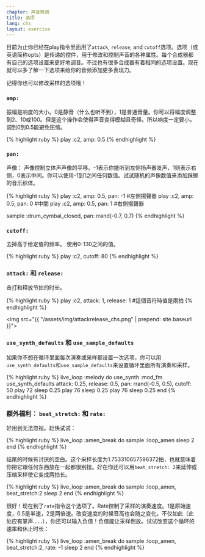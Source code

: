 ```yaml
---
chapter: 声音微调
title: 选项
lang: chs
layout: exercise
---
```


目前为止你已经在play指令里面用了`attack`, `release`, and `cutoff`选项。选项（或英语简称opts）是传递的控件，用于修改和控制声音的各种属性。每个合成器都有自己的选项设置来更好地调音。不过也有很多合成器有着相同的选项设置。现在就可以多了解一下选项来给你的音频添加更多表现力。

记得你也可以修改采样的选项哦！

### `amp:`

振幅是响度的大小。0是静音（什么也听不到），1是普通音量。你可以将幅度调整到2、10或100。但是这个操作会使得声音变得模糊且奇怪。所以响度一定要小，调到0到0.5能避免压缩。

{% highlight ruby %}
play :c2, amp: 0.5
{% endhighlight %}

### `pan:`

声像：
声像控制立体声声像的平移。-1表示你能听到左侧扬声器发声，1则表示右侧，0表示中间。你可以使用-1到1之间任何数值。试试随机的声像数值来添加踩镲的音乐织体。


{% highlight ruby %}
play :c2, amp: 0.5, pan: -1 #左側揚聲器
play :c2, amp: 0.5, pan: 0 #中間
play :c2, amp: 0.5, pan: 1 #右側揚聲器

sample :drum_cymbal_closed, pan: rrand(-0.7, 0.7)
{% endhighlight %}

### `cutoff:`

去掉高于给定值的频率。 使用0-130之间的值。

{% highlight ruby %}
play :c2, cutoff: 80
{% endhighlight %}

### `attack:` 和 `release:`

击打和释放节拍的时长。

{% highlight ruby %}
play :c2, attack: 1, release: 1 #這個音符時值是兩拍
{% endhighlight %}

<img src="{{ "/assets/img/attackrelease_chs.png" | prepend: site.baseurl }}">

### `use_synth_defaults` 和 `use_sample_defaults`

如果你不想在循环里面每次演奏或采样都设置一次选项，你可以用`use_synth_defaults`和`use_sample_defaults`来设置循环里面所有演奏和采样。

{% highlight ruby %}
live_loop :melody do
  use_synth :mod_fm
  use_synth_defaults attack: 0.25, release: 0.5, pan: rrand(-0.5, 0.5), cutoff: 50
  play 72
  sleep 0.25
  play 76
  sleep 0.25
  play 76
  sleep 0.25
end
{% endhighlight %}

### 额外福利： `beat_stretch:` 和 `rate:`

好用到无法忽视。赶快试试：

{% highlight ruby %}
live_loop :amen_break do
  sample :loop_amen
  sleep 2
end 
{% endhighlight %}

结尾的时候有讨厌的空白。这个采样长度为1.753310657596372拍，也就意味着你把它跟任何东西放在一起都很别扭。好在你还可以用`beat_stretch: 2`来延伸或压缩采样使它变成两拍长。


{% highlight ruby %}
live_loop :amen_break do
  sample :loop_amen, beat_stretch:2
  sleep 2
end
{% endhighlight %}

很好！现在到了`rate`指令这个选项了。Rate控制了采样的演奏速度。1是原始速度，0.5是半速，2是两倍速。改变速度的时候音高也会随之变化。不仅如此（此处应有掌声……），你还可以输入负值！负值能让采样倒放。试试改变这个循环的速率和休止时长：


{% highlight ruby %}
live_loop :amen_break do
  sample :loop_amen, beat_stretch:2, rate: -1
  sleep 2
end
{% endhighlight %}

